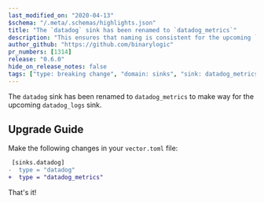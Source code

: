 ```yaml
---
last_modified_on: "2020-04-13"
$schema: "/.meta/.schemas/highlights.json"
title: "The `datadog` sink has been renamed to `datadog_metrics`"
description: "This ensures that naming is consistent for the upcoming `datadog_logs` sink"
author_github: "https://github.com/binarylogic"
pr_numbers: [1314]
release: "0.6.0"
hide_on_release_notes: false
tags: ["type: breaking change", "domain: sinks", "sink: datadog_metrics"]
---
```


The `datadog` sink has been renamed to `datadog_metrics` to make way for the
upcoming `datadog_logs` sink.

## Upgrade Guide

Make the following changes in your `vector.toml` file:

```diff title="vector.toml"
 [sinks.datadog]
-  type = "datadog"
+  type = "datadog_metrics"
```

That's it!



